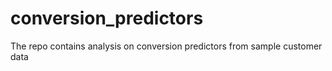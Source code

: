 # conversion_predictors
The repo contains analysis on conversion predictors from sample customer data
